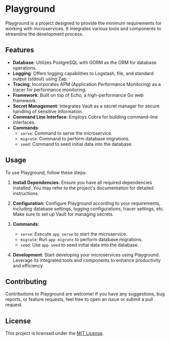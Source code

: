 # Playground

Playground is a project designed to provide the minimum requirements for working with microservices. It integrates various tools and components to streamline the development process.

## Features

- **Database**: Utilizes PostgreSQL with GORM as the ORM for database operations.
- **Logging**: Offers logging capabilities to Logstash, file, and standard output (stdout) using Zap.
- **Tracing**: Incorporates APM (Application Performance Monitoring) as a tracer for performance monitoring.
- **Framework**: Built on top of Echo, a high-performance Go web framework.
- **Secret Management**: Integrates Vault as a secret manager for secure handling of sensitive information.
- **Command Line Interface**: Employs Cobra for building command-line interfaces.
- **Commands**:
    - `serve`: Command to serve the microservice.
    - `migrate`: Command to perform database migrations.
    - `seed`: Command to seed initial data into the database.

## Usage

To use Playground, follow these steps:

1. **Install Dependencies**: Ensure you have all required dependencies installed. You may refer to the project's documentation for detailed instructions.

2. **Configuration**: Configure Playground according to your requirements, including database settings, logging configurations, tracer settings, etc. Make sure to set up Vault for managing secrets.

3. **Commands**:
    - `serve`: Execute `app serve` to start the microservice.
    - `migrate`: Run `app migrate` to perform database migrations.
    - `seed`: Use `app seed` to seed initial data into the database.

4. **Development**: Start developing your microservices using Playground. Leverage its integrated tools and components to enhance productivity and efficiency.

## Contributing

Contributions to Playground are welcome! If you have any suggestions, bug reports, or feature requests, feel free to open an issue or submit a pull request.

## License

This project is licensed under the [MIT License](LICENSE).
